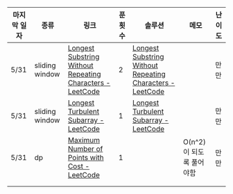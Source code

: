 
| 마지막 일자 | 종류             | 링크                                                                                                                                                                                                  | 푼횟수 | 솔루션                                                                                                                                                                                                                                                                                            | 메모               | 난이도 |
| ------ | -------------- | --------------------------------------------------------------------------------------------------------------------------------------------------------------------------------------------------- | --- | ---------------------------------------------------------------------------------------------------------------------------------------------------------------------------------------------------------------------------------------------------------------------------------------------- | ---------------- | --- |
| 5/31   | sliding window | [Longest Substring Without Repeating Characters - LeetCode](https://leetcode.com/problems/longest-substring-without-repeating-characters/description/?envType=problem-list-v2&envId=sliding-window) | 2   | [Longest Substring Without Repeating Characters - LeetCode](https://leetcode.com/problems/longest-substring-without-repeating-characters/solutions/5111376/video-3-ways-to-solve-this-question-sliding-window-set-hashing-and-the-last-position/?envType=problem-list-v2&envId=sliding-window) |                  | 만만  |
| 5/31   | sliding window | [Longest Turbulent Subarray - LeetCode](https://leetcode.com/problems/longest-turbulent-subarray/description/?envType=problem-list-v2&envId=sliding-window)                                         | 1   | [Longest Turbulent Subarray - LeetCode](https://leetcode.com/problems/longest-turbulent-subarray/solutions/221847/longest-turbulent-subarray/?envType=problem-list-v2&envId=sliding-window)                                                                                                    |                  | 만만  |
| 5/31   | dp             | [Maximum Number of Points with Cost - LeetCode](https://leetcode.com/problems/maximum-number-of-points-with-cost/description/?envType=problem-list-v2&envId=dynamic-programming)                    | 1   |                                                                                                                                                                                                                                                                                                | O(n^2)이 되도록 풀어야함 | 만만  |
|        |                |                                                                                                                                                                                                     |     |                                                                                                                                                                                                                                                                                                |                  |     |
|        |                |                                                                                                                                                                                                     |     |                                                                                                                                                                                                                                                                                                |                  |     |

